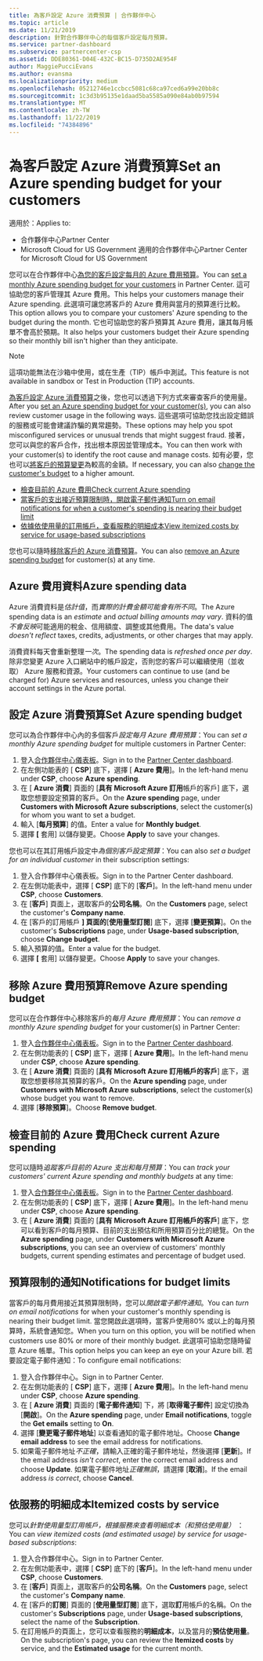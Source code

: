 ```yaml
---
title: 為客戶設定 Azure 消費預算 | 合作夥伴中心
ms.topic: article
ms.date: 11/21/2019
description: 針對合作夥伴中心的每個客戶設定每月預算。
ms.service: partner-dashboard
ms.subservice: partnercenter-csp
ms.assetid: DDE80361-D04E-432C-BC15-D735D2AE954F
author: MaggiePucciEvans
ms.author: evansma
ms.localizationpriority: medium
ms.openlocfilehash: 05212746e1ccbcc5081c68ca97ced6a99e20bb8c
ms.sourcegitcommit: 1c3d3b95135e1daad5ba5585a090e84ab0b97594
ms.translationtype: MT
ms.contentlocale: zh-TW
ms.lasthandoff: 11/22/2019
ms.locfileid: "74384896"
---
```

# <a name="set-an-azure-spending-budget-for-your-customers"></a><span data-ttu-id="496bc-103">為客戶設定 Azure 消費預算</span><span class="sxs-lookup"><span data-stu-id="496bc-103">Set an Azure spending budget for your customers</span></span>

<span data-ttu-id="496bc-104">適用於：</span><span class="sxs-lookup"><span data-stu-id="496bc-104">Applies to:</span></span>

- <span data-ttu-id="496bc-105">合作夥伴中心</span><span class="sxs-lookup"><span data-stu-id="496bc-105">Partner Center</span></span>
- <span data-ttu-id="496bc-106">Microsoft Cloud for US Government 適用的合作夥伴中心</span><span class="sxs-lookup"><span data-stu-id="496bc-106">Partner Center for Microsoft Cloud for US Government</span></span>

<span data-ttu-id="496bc-107">您可以在合作夥伴中心[為您的客戶設定每月的 Azure 費用預算](#set-azure-spending-budget)。</span><span class="sxs-lookup"><span data-stu-id="496bc-107">You can [set a monthly Azure spending budget for your customers](#set-azure-spending-budget) in Partner Center.</span></span> <span data-ttu-id="496bc-108">這可協助您的客戶管理其 Azure 費用。</span><span class="sxs-lookup"><span data-stu-id="496bc-108">This helps your customers manage their Azure spending.</span></span> <span data-ttu-id="496bc-109">此選項可讓您將客戶的 Azure 費用與當月的預算進行比較。</span><span class="sxs-lookup"><span data-stu-id="496bc-109">This option allows you to compare your customers' Azure spending to the budget during the month.</span></span> <span data-ttu-id="496bc-110">它也可協助您的客戶預算其 Azure 費用，讓其每月帳單不會高於預期。</span><span class="sxs-lookup"><span data-stu-id="496bc-110">It also helps your customers budget their Azure spending so their monthly bill isn't higher than they anticipate.</span></span>


> [!NOTE]  
> <span data-ttu-id="496bc-111">這項功能無法在沙箱中使用，或在生產（TIP）帳戶中測試。</span><span class="sxs-lookup"><span data-stu-id="496bc-111">This feature is not available in sandbox or Test in Production (TIP) accounts.</span></span>

<span data-ttu-id="496bc-112">[為客戶設定 Azure 消費預算](#set-azure-spending-budget)之後，您也可以透過下列方式來審查客戶的使用量。</span><span class="sxs-lookup"><span data-stu-id="496bc-112">After you [set an Azure spending budget for your customer(s)](#set-azure-spending-budget), you can also review customer usage in the following ways.</span></span> <span data-ttu-id="496bc-113">這些選項可協助您找出設定錯誤的服務或可能會建議詐騙的異常趨勢。</span><span class="sxs-lookup"><span data-stu-id="496bc-113">These options may help you spot misconfigured services or unusual trends that might suggest fraud.</span></span> <span data-ttu-id="496bc-114">接著，您可以與您的客戶合作，找出根本原因並管理成本。</span><span class="sxs-lookup"><span data-stu-id="496bc-114">You can then work with your customer(s) to identify the root cause and manage costs.</span></span> <span data-ttu-id="496bc-115">如有必要，您也可以[將客戶的預算變更](#set-azure-spending-budget)為較高的金額。</span><span class="sxs-lookup"><span data-stu-id="496bc-115">If necessary, you can also [change the customer's budget](#set-azure-spending-budget) to a higher amount.</span></span>

- [<span data-ttu-id="496bc-116">檢查目前的 Azure 費用</span><span class="sxs-lookup"><span data-stu-id="496bc-116">Check current Azure spending</span></span>](#check-current-azure-spending)
- [<span data-ttu-id="496bc-117">當客戶的支出接近預算限制時，開啟電子郵件通知</span><span class="sxs-lookup"><span data-stu-id="496bc-117">Turn on email notifications for when a customer's spending is nearing their budget limit</span></span>](#notifications-for-budget-limits)
- [<span data-ttu-id="496bc-118">依據依使用量的訂用帳戶，查看服務的明細成本</span><span class="sxs-lookup"><span data-stu-id="496bc-118">View itemized costs by service for usage-based subscriptions</span></span>](#itemized-costs-by-service)

<span data-ttu-id="496bc-119">您也可以隨時[移除客戶的 Azure 消費預算](#remove-azure-spending-budget)。</span><span class="sxs-lookup"><span data-stu-id="496bc-119">You can also [remove an Azure spending budget](#remove-azure-spending-budget) for customer(s) at any time.</span></span>

## <a name="azure-spending-data"></a><span data-ttu-id="496bc-120">Azure 費用資料</span><span class="sxs-lookup"><span data-stu-id="496bc-120">Azure spending data</span></span>

<span data-ttu-id="496bc-121">Azure 消費資料是*估計值*，而*實際的計費金額可能會有所不同*。</span><span class="sxs-lookup"><span data-stu-id="496bc-121">The Azure spending data is an *estimate* and *actual billing amounts may vary*.</span></span> <span data-ttu-id="496bc-122">資料的值*不會反映*可能適用的稅金、信用額度、調整或其他費用。</span><span class="sxs-lookup"><span data-stu-id="496bc-122">The data's value *doesn't reflect* taxes, credits, adjustments, or other charges that may apply.</span></span>

<span data-ttu-id="496bc-123">消費資料每天會重新整理*一次*。</span><span class="sxs-lookup"><span data-stu-id="496bc-123">The spending data is *refreshed once per day*.</span></span> <span data-ttu-id="496bc-124">除非您變更 Azure 入口網站中的帳戶設定，否則您的客戶可以繼續使用（並收取） Azure 服務和資源。</span><span class="sxs-lookup"><span data-stu-id="496bc-124">Your customers can continue to use (and be charged for) Azure services and resources, unless you change their account settings in the Azure portal.</span></span>

## <a name="set-azure-spending-budget"></a><span data-ttu-id="496bc-125">設定 Azure 消費預算</span><span class="sxs-lookup"><span data-stu-id="496bc-125">Set Azure spending budget</span></span>

<span data-ttu-id="496bc-126">您可以為合作夥伴中心內的多個客戶*設定每月 Azure 費用預算*：</span><span class="sxs-lookup"><span data-stu-id="496bc-126">You can *set a monthly Azure spending budget* for multiple customers in Partner Center:</span></span>

1. <span data-ttu-id="496bc-127">登入[合作夥伴中心儀表板](https://partner.microsoft.com/dashboard/)。</span><span class="sxs-lookup"><span data-stu-id="496bc-127">Sign in to the [Partner Center dashboard](https://partner.microsoft.com/dashboard/).</span></span>
2. <span data-ttu-id="496bc-128">在左側功能表的 [ **CSP**] 底下，選擇 [ **Azure 費用**]。</span><span class="sxs-lookup"><span data-stu-id="496bc-128">In the left-hand menu under **CSP**, choose **Azure spending**.</span></span>
3. <span data-ttu-id="496bc-129">在 [ **Azure 消費**] 頁面的 [**具有 Microsoft Azure 訂用**帳戶的客戶] 底下，選取您想要設定預算的客戶。</span><span class="sxs-lookup"><span data-stu-id="496bc-129">On the **Azure spending** page, under **Customers with Microsoft Azure subscriptions**, select the customer(s) for whom you want to set a budget.</span></span>
4. <span data-ttu-id="496bc-130">輸入 [**每月預算**] 的值。</span><span class="sxs-lookup"><span data-stu-id="496bc-130">Enter a value for **Monthly budget**.</span></span>
5. <span data-ttu-id="496bc-131">選擇 **[** 套用] 以儲存變更。</span><span class="sxs-lookup"><span data-stu-id="496bc-131">Choose **Apply** to save your changes.</span></span>

<span data-ttu-id="496bc-132">您也可以在其訂用帳戶設定中*為個別客戶設定預算*：</span><span class="sxs-lookup"><span data-stu-id="496bc-132">You can also *set a budget for an individual customer* in their subscription settings:</span></span>

1. <span data-ttu-id="496bc-133">登入合作夥伴中心儀表板。</span><span class="sxs-lookup"><span data-stu-id="496bc-133">Sign in to the Partner Center dashboard.</span></span>
2. <span data-ttu-id="496bc-134">在左側功能表中，選擇 [ **CSP**] 底下的 [**客戶**]。</span><span class="sxs-lookup"><span data-stu-id="496bc-134">In the left-hand menu under **CSP**, choose **Customers**.</span></span>
3. <span data-ttu-id="496bc-135">在 [**客戶**] 頁面上，選取客戶的**公司名稱**。</span><span class="sxs-lookup"><span data-stu-id="496bc-135">On the **Customers** page, select the customer's **Company name**.</span></span>
4. <span data-ttu-id="496bc-136">在 [客戶的訂用帳戶 **] 頁面的**[**使用量型訂閱**] 底下，選擇 [**變更預算**]。</span><span class="sxs-lookup"><span data-stu-id="496bc-136">On the customer's **Subscriptions** page, under **Usage-based subscription**, choose **Change budget**.</span></span>
5. <span data-ttu-id="496bc-137">輸入預算的值。</span><span class="sxs-lookup"><span data-stu-id="496bc-137">Enter a value for the budget.</span></span>
6. <span data-ttu-id="496bc-138">選擇 **[** 套用] 以儲存變更。</span><span class="sxs-lookup"><span data-stu-id="496bc-138">Choose **Apply** to save your changes.</span></span>

## <a name="remove-azure-spending-budget"></a><span data-ttu-id="496bc-139">移除 Azure 費用預算</span><span class="sxs-lookup"><span data-stu-id="496bc-139">Remove Azure spending budget</span></span>

<span data-ttu-id="496bc-140">您可以在合作夥伴中心移除客戶的*每月 Azure 費用預算*：</span><span class="sxs-lookup"><span data-stu-id="496bc-140">You can *remove a monthly Azure spending budget* for your customer(s) in Partner Center:</span></span>

1. <span data-ttu-id="496bc-141">登入[合作夥伴中心儀表板](https://partner.microsoft.com/dashboard/)。</span><span class="sxs-lookup"><span data-stu-id="496bc-141">Sign in to the [Partner Center dashboard](https://partner.microsoft.com/dashboard/).</span></span>
2. <span data-ttu-id="496bc-142">在左側功能表的 [ **CSP**] 底下，選擇 [ **Azure 費用**]。</span><span class="sxs-lookup"><span data-stu-id="496bc-142">In the left-hand menu under **CSP**, choose **Azure spending**.</span></span>
3. <span data-ttu-id="496bc-143">在 [ **Azure 消費**] 頁面的 [**具有 Microsoft Azure 訂用帳戶的客戶**] 底下，選取您想要移除其預算的客戶。</span><span class="sxs-lookup"><span data-stu-id="496bc-143">On the **Azure spending** page, under **Customers with Microsoft Azure subscriptions**, select the customer(s) whose budget you want to remove.</span></span>
4. <span data-ttu-id="496bc-144">選擇 [**移除預算**]。</span><span class="sxs-lookup"><span data-stu-id="496bc-144">Choose **Remove budget**.</span></span>

## <a name="check-current-azure-spending"></a><span data-ttu-id="496bc-145">檢查目前的 Azure 費用</span><span class="sxs-lookup"><span data-stu-id="496bc-145">Check current Azure spending</span></span>

<span data-ttu-id="496bc-146">您可以隨時*追蹤客戶目前的 Azure 支出和每月預算*：</span><span class="sxs-lookup"><span data-stu-id="496bc-146">You can *track your customers' current Azure spending and monthly budgets* at any time:</span></span>

1. <span data-ttu-id="496bc-147">登入[合作夥伴中心儀表板](https://partner.microsoft.com/dashboard/)。</span><span class="sxs-lookup"><span data-stu-id="496bc-147">Sign in to the [Partner Center dashboard](https://partner.microsoft.com/dashboard/).</span></span>
2. <span data-ttu-id="496bc-148">在左側功能表的 [ **CSP**] 底下，選擇 [ **Azure 費用**]。</span><span class="sxs-lookup"><span data-stu-id="496bc-148">In the left-hand menu under **CSP**, choose **Azure spending**.</span></span>
3. <span data-ttu-id="496bc-149">在 [ **Azure 消費**] 頁面的 [**具有 Microsoft Azure 訂用帳戶的客戶**] 底下，您可以看到客戶的每月預算、目前的支出預估和所用預算百分比的總覽。</span><span class="sxs-lookup"><span data-stu-id="496bc-149">On the **Azure spending** page, under **Customers with Microsoft Azure subscriptions**, you can see an overview of customers' monthly budgets, current spending estimates and percentage of budget used.</span></span>

## <a name="notifications-for-budget-limits"></a><span data-ttu-id="496bc-150">預算限制的通知</span><span class="sxs-lookup"><span data-stu-id="496bc-150">Notifications for budget limits</span></span>

<span data-ttu-id="496bc-151">當客戶的每月費用接近其預算限制時，您可以*開啟電子郵件通知*。</span><span class="sxs-lookup"><span data-stu-id="496bc-151">You can *turn on email notifications* for when your customer's monthly spending is nearing their budget limit.</span></span> <span data-ttu-id="496bc-152">當您開啟此選項時，當客戶使用80% 或以上的每月預算時，系統會通知您。</span><span class="sxs-lookup"><span data-stu-id="496bc-152">When you turn on this option, you will be notified when customers use 80% or more of their monthly budget.</span></span> <span data-ttu-id="496bc-153">此選項可協助您隨時留意 Azure 帳單。</span><span class="sxs-lookup"><span data-stu-id="496bc-153">This option helps you can keep an eye on your Azure bill.</span></span> <span data-ttu-id="496bc-154">若要設定電子郵件通知：</span><span class="sxs-lookup"><span data-stu-id="496bc-154">To configure email notifications:</span></span>

1. <span data-ttu-id="496bc-155">登入合作夥伴中心。</span><span class="sxs-lookup"><span data-stu-id="496bc-155">Sign in to Partner Center.</span></span>
2. <span data-ttu-id="496bc-156">在左側功能表的 [ **CSP**] 底下，選擇 [ **Azure 費用**]。</span><span class="sxs-lookup"><span data-stu-id="496bc-156">In the left-hand menu under **CSP**, choose **Azure spending**.</span></span>
3. <span data-ttu-id="496bc-157">在 [ **Azure 消費**] 頁面的 [**電子郵件通知**] 下，將 [**取得電子郵件**] 設定切換為 [**開啟**]。</span><span class="sxs-lookup"><span data-stu-id="496bc-157">On the **Azure spending** page, under **Email notifications**, toggle the **Get emails** setting to **On**.</span></span>
4. <span data-ttu-id="496bc-158">選擇 [**變更電子郵件地址**] 以查看通知的電子郵件地址。</span><span class="sxs-lookup"><span data-stu-id="496bc-158">Choose **Change email address** to see the email address for notifications.</span></span>
5. <span data-ttu-id="496bc-159">如果電子郵件地址*不正確*，請輸入正確的電子郵件地址，然後選擇 [**更新**]。</span><span class="sxs-lookup"><span data-stu-id="496bc-159">If the email address *isn't correct*, enter the correct email address and choose **Update**.</span></span> <span data-ttu-id="496bc-160">如果電子郵件地址*正確無誤*，請選擇 [**取消**]。</span><span class="sxs-lookup"><span data-stu-id="496bc-160">If the email address *is correct*, choose **Cancel**.</span></span>

## <a name="itemized-costs-by-service"></a><span data-ttu-id="496bc-161">依服務的明細成本</span><span class="sxs-lookup"><span data-stu-id="496bc-161">Itemized costs by service</span></span>

<span data-ttu-id="496bc-162">您可以*針對使用量型訂用帳戶，根據服務來查看明細成本（和預估使用量）* ：</span><span class="sxs-lookup"><span data-stu-id="496bc-162">You can *view itemized costs (and estimated usage) by service for usage-based subscriptions*:</span></span>

1. <span data-ttu-id="496bc-163">登入合作夥伴中心。</span><span class="sxs-lookup"><span data-stu-id="496bc-163">Sign in to Partner Center.</span></span>
2. <span data-ttu-id="496bc-164">在左側功能表中，選擇 [ **CSP**] 底下的 [**客戶**]。</span><span class="sxs-lookup"><span data-stu-id="496bc-164">In the left-hand menu under **CSP**, choose **Customers**.</span></span>
3. <span data-ttu-id="496bc-165">在 [**客戶**] 頁面上，選取客戶的**公司名稱**。</span><span class="sxs-lookup"><span data-stu-id="496bc-165">On the **Customers** page, select the customer's **Company name**.</span></span>
4. <span data-ttu-id="496bc-166">在 [客戶的**訂閱**] 頁面的 [**使用量型訂閱**] 底下，選取**訂**用帳戶的名稱。</span><span class="sxs-lookup"><span data-stu-id="496bc-166">On the customer's **Subscriptions** page, under **Usage-based subscriptions**, select the name of the **Subscription**.</span></span>
5. <span data-ttu-id="496bc-167">在訂用帳戶的頁面上，您可以查看服務的**明細成本**，以及當月的**預估使用量**。</span><span class="sxs-lookup"><span data-stu-id="496bc-167">On the subscription's page, you can review the **Itemized costs** by service, and the **Estimated usage** for the current month.</span></span>
